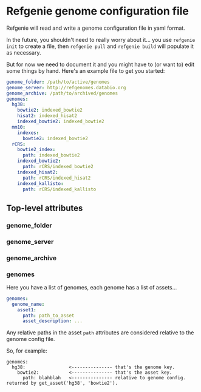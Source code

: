 # Refgenie genome configuration file

Refgenie will read and write a genome configuration file in yaml format.

In the future, you shouldn't need to really worry about it... you use `refgenie init` to create a file, then `refgenie pull` and `refgenie build` will populate it as necessary.

But for now we need to document it and you might have to (or want to) edit some things by hand. Here's an example file to get you started: 

```yaml
genome_folder: /path/to/active/genomes
genome_server: http://refgenomes.databio.org
genome_archive: /path/to/archived/genomes
genomes:
  hg38:
    bowtie2: indexed_bowtie2
    hisat2: indexed_hisat2
    indexed_bowtie2: indexed_bowtie2
  mm10:
    indexes:
      bowtie2: indexed_bowtie2
  rCRS:
    bowtie2_index:
      path: indexed_bowtie2
    indexed_bowtie2:
      path: rCRS/indexed_bowtie2
    indexed_hisat2:
      path: rCRS/indexed_hisat2
    indexed_kallisto:
      path: rCRS/indexed_kallisto

```

## Top-level attributes

### genome_folder

### genome_server

### genome_archive

### genomes

Here you have a list of genomes, each genome has a list of assets...

```yaml
genomes:
  genome_name:
  	asset1:
  	  path: path_to_asset
  	  asset_description: ...

```

Any relative paths in the asset `path` attributes are considered relative to the genome config file.

So, for example:

```
genomes:
  hg38:                <--------------- that's the genome key.
    bowtie2:           <--------------- that's the asset key.
      path: blahblah   <--------------- relative to genome config. returned by get_asset('hg38', 'bowtie2'). 
```
